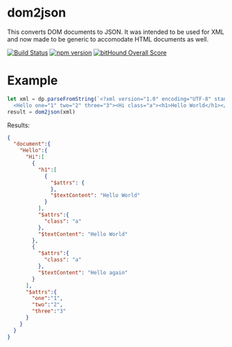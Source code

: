 # dom2json

This converts DOM documents to JSON. It was intended to be used for XML and now made to be generic to accomodate HTML documents as well.

[![Build Status](https://travis-ci.org/kahwee/dom2json.svg?branch=master)](https://travis-ci.org/kahwee/dom2json)
[![npm version](https://badge.fury.io/js/dom2json.svg)](https://badge.fury.io/js/dom2json)
[![bitHound Overall Score](https://www.bithound.io/github/kahwee/dom2json/badges/score.svg)](https://www.bithound.io/github/kahwee/dom2json)

# Example

```js
let xml = dp.parseFromString(`<?xml version="1.0" encoding="UTF-8" standalone="no"?>
  <Hello one="1" two="2" three="3"><Hi class="a"><h1>Hello World</h1></Hi><Hi class="a">Hello again</Hi></Hello>`, 'text/xml')
result = dom2json(xml)
```

Results:

```json
{
  "document":{
    "Hello":{
      "Hi":[
        {
          "h1":[
            {
              "$attrs": {
              },
              "$textContent": "Hello World"
            }
          ],
          "$attrs":{
            "class": "a"
          },
          "$textContent": "Hello World"
        },
        {
          "$attrs":{
            "class": "a"
          },
          "$textContent": "Hello again"
        }
      ],
      "$attrs":{
        "one":"1",
        "two":"2",
        "three":"3"
      }
    }
  }
}
```
